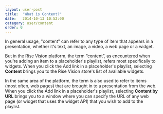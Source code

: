 ```yaml
---
layout: user-post
title:  "What is Content?"
date:   2014-10-13 10:52:00
category: user/content
order: 0
---
```



In general usage, "content" can refer to any type of item that appears in a presentation, whether it's text, an image, a video, a web page or a widget.

But in the Rise Vision platform, the term “content”, as encountered when you're adding an item to a placeholder's playlist, refers most specifically to widgets. When you click the Add link in a placeholder's playlist, selecting **Content** brings you to the Rise Vision store's list of available widgets.

In the same area of the platform, the term is also used to refer to items (most often, web pages) that are brought in to a presentation from the web. When you click the Add link in a placeholder's playlist, selecting **Content by URL** brings you to a window where you can specify the URL of any web page (or widget that uses the widget API) that you wish to add to the playlist.
